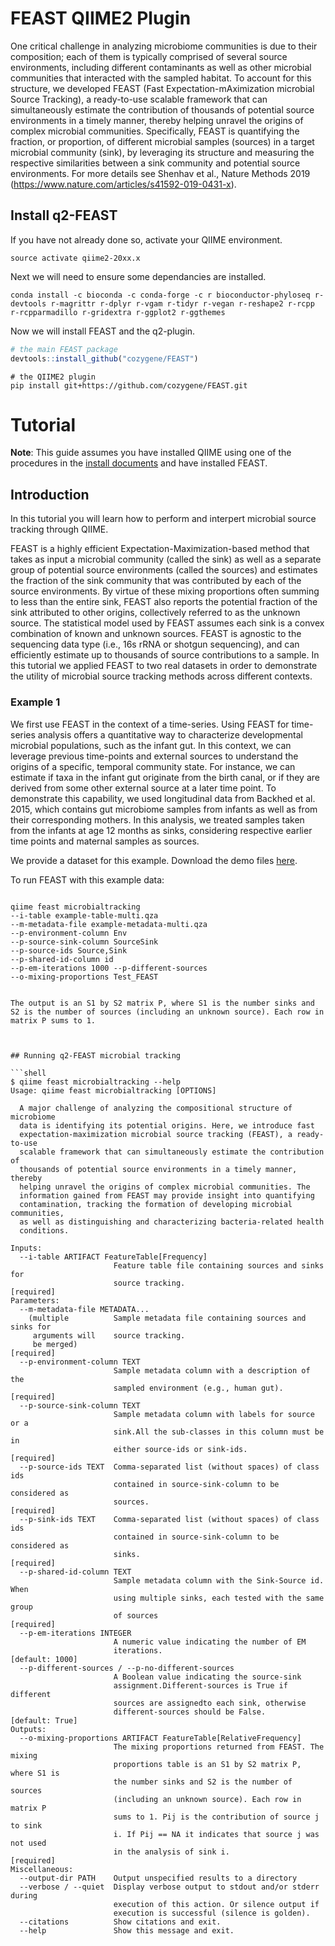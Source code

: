
# FEAST QIIME2 Plugin


One critical challenge in analyzing microbiome communities is due to their composition; each of them is typically comprised of several source environments, including different contaminants as well as other microbial communities that interacted with the sampled habitat. To account for this structure, we developed FEAST (Fast Expectation-mAximization microbial Source Tracking), a ready-to-use scalable framework that can simultaneously estimate the contribution of thousands of potential source environments in a timely manner, thereby helping unravel the origins of complex microbial communities. Specifically, FEAST is quantifying the fraction, or proportion, of different microbial samples (sources) in a target microbial community (sink), by leveraging its structure and measuring the respective similarities between a sink community and potential source environments. For more details see Shenhav et al., Nature Methods 2019 (https://www.nature.com/articles/s41592-019-0431-x).

## Install q2-FEAST

If you have not already done so, activate your QIIME environment.

```shell
source activate qiime2-20xx.x
```
Next we will need to ensure some dependancies are installed.

```shell
conda install -c bioconda -c conda-forge -c r bioconductor-phyloseq r-devtools r-magrittr r-dplyr r-vgam r-tidyr r-vegan r-reshape2 r-rcpp r-rcpparmadillo r-gridextra r-ggplot2 r-ggthemes   
```

Now we will install FEAST and the q2-plugin.

```R
# the main FEAST package
devtools::install_github("cozygene/FEAST")
```
```shell
# the QIIME2 plugin
pip install git+https://github.com/cozygene/FEAST.git
```

# Tutorial 
**Note**: This guide assumes you have installed QIIME using one of the procedures in the [install documents](https://docs.qiime2.org/2019.7/install/) and have installed FEAST.


## Introduction 

In this tutorial you will learn how to perform and interpert microbial source tracking through QIIME. 



FEAST is a highly efficient Expectation-Maximization-based method that takes as input a microbial community (called the sink) as well as a separate group of potential source environments (called the sources) and estimates the fraction of the sink community that was contributed by each of the source environments. By virtue of these mixing proportions often summing to less than the entire sink, FEAST also reports the potential fraction of the sink attributed to other origins, collectively referred to as the unknown source. The statistical model used by FEAST assumes each sink is a convex combination of known and unknown sources. FEAST is agnostic to the sequencing data type (i.e., 16s rRNA or shotgun sequencing), and can efficiently estimate up to thousands of source contributions to a sample. In this tutorial we applied FEAST to two real datasets in order to demonstrate the utility of microbial source tracking methods across different contexts.  


### Example 1
We first use FEAST in the context of a time-series.  Using FEAST for time-series analysis offers a quantitative way to characterize developmental microbial populations, such as the infant gut. In this context, we can leverage previous time-points and external sources to understand the origins of a specific, temporal community state. For instance, we can estimate if taxa in the infant gut originate from the birth canal, or if they are derived from some other external source at a later time point. To demonstrate this capability, we used longitudinal data from Backhed et al. 2015, which contains gut microbiome samples from infants as well as from their corresponding mothers. In this analysis, we treated samples taken from the infants at age 12 months as sinks, considering respective earlier time points and maternal samples as sources.


We provide a dataset for this example. Download the demo files <a href="https://github.com/cameronmartino/FEAST/tree/FEAST_beta/q2_FEAST/tests/data">here</a>.

To run FEAST with this example data:

```shell

qiime feast microbialtracking 
--i-table example-table-multi.qza 
--m-metadata-file example-metadata-multi.qza 
--p-environment-column Env
--p-source-sink-column SourceSink 
--p-source-ids Source,Sink
--p-shared-id-column id 
--p-em-iterations 1000 --p-different-sources 
--o-mixing-proportions Test_FEAST 
```

```

The output is an S1 by S2 matrix P, where S1 is the number sinks and S2 is the number of sources (including an unknown source). Each row in matrix P sums to 1.



## Running q2-FEAST microbial tracking

```shell
$ qiime feast microbialtracking --help
Usage: qiime feast microbialtracking [OPTIONS]

  A major challenge of analyzing the compositional structure of microbiome
  data is identifying its potential origins. Here, we introduce fast
  expectation-maximization microbial source tracking (FEAST), a ready-to-use
  scalable framework that can simultaneously estimate the contribution of
  thousands of potential source environments in a timely manner, thereby
  helping unravel the origins of complex microbial communities. The
  information gained from FEAST may provide insight into quantifying
  contamination, tracking the formation of developing microbial communities,
  as well as distinguishing and characterizing bacteria-related health
  conditions.

Inputs:
  --i-table ARTIFACT FeatureTable[Frequency]
                       Feature table file containing sources and sinks for
                       source tracking.                             [required]
Parameters:
  --m-metadata-file METADATA...
    (multiple          Sample metadata file containing sources and sinks for
     arguments will    source tracking.
     be merged)                                                     [required]
  --p-environment-column TEXT
                       Sample metadata column with a description of the
                       sampled environment (e.g., human gut).       [required]
  --p-source-sink-column TEXT
                       Sample metadata column with labels for source or a
                       sink.All the sub-classes in this column must be in
                       either source-ids or sink-ids.               [required]
  --p-source-ids TEXT  Comma-separated list (without spaces) of class ids
                       contained in source-sink-column to be considered as
                       sources.                                     [required]
  --p-sink-ids TEXT    Comma-separated list (without spaces) of class ids
                       contained in source-sink-column to be considered as
                       sinks.                                       [required]
  --p-shared-id-column TEXT
                       Sample metadata column with the Sink-Source id. When
                       using multiple sinks, each tested with the same group
                       of sources                                   [required]
  --p-em-iterations INTEGER
                       A numeric value indicating the number of EM
                       iterations.                             [default: 1000]
  --p-different-sources / --p-no-different-sources
                       A Boolean value indicating the source-sink
                       assignment.Different-sources is True if different
                       sources are assignedto each sink, otherwise
                       different-sources should be False.      [default: True]
Outputs:
  --o-mixing-proportions ARTIFACT FeatureTable[RelativeFrequency]
                       The mixing proportions returned from FEAST. The mixing
                       proportions table is an S1 by S2 matrix P, where S1 is
                       the number sinks and S2 is the number of sources
                       (including an unknown source). Each row in matrix P
                       sums to 1. Pij is the contribution of source j to sink
                       i. If Pij == NA it indicates that source j was not used
                       in the analysis of sink i.                   [required]
Miscellaneous:
  --output-dir PATH    Output unspecified results to a directory
  --verbose / --quiet  Display verbose output to stdout and/or stderr during
                       execution of this action. Or silence output if
                       execution is successful (silence is golden).
  --citations          Show citations and exit.
  --help               Show this message and exit.
```
